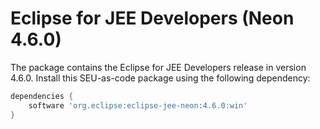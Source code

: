 # Eclipse for JEE Developers (Neon 4.6.0)

The package contains the Eclipse for JEE Developers release in version 4.6.0. Install this SEU-as-code package using the following dependency:
```groovy
dependencies {
	software 'org.eclipse:eclipse-jee-neon:4.6.0:win'
}
```

